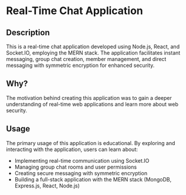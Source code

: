 # Real-Time Chat Application

## Description

This is a real-time chat application developed using Node.js, React, and Socket.IO, employing the MERN stack. The application facilitates instant messaging, group chat creation, member management, and direct messaging with symmetric encryption for enhanced security.

## Why?

The motivation behind creating this application was to gain a deeper understanding of real-time web applications and learn more about web security. 

## Usage

The primary usage of this application is educational. By exploring and interacting with the application, users can learn about:

- Implementing real-time communication using Socket.IO
- Managing group chat rooms and user permissions
- Creating secure messaging with symmetric encryption
- Building a full-stack application with the MERN stack (MongoDB, Express.js, React, Node.js)

